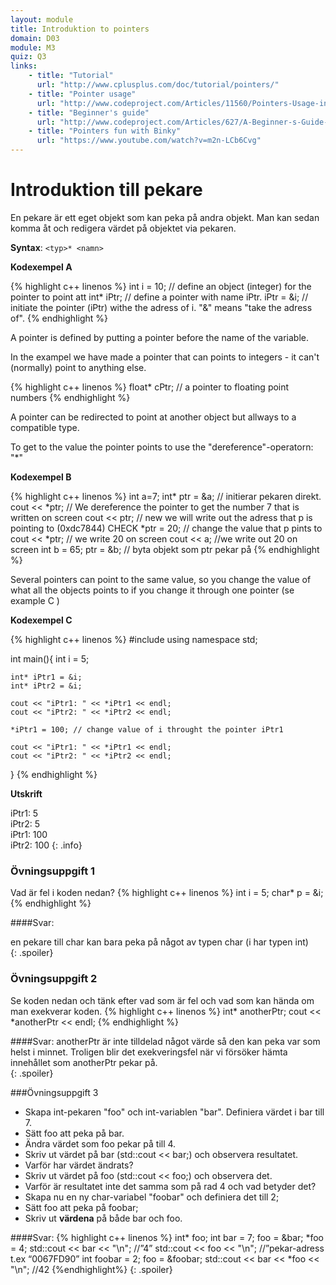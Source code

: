 ```yaml
---
layout: module
title: Introduktion to pointers
domain: D03
module: M3
quiz: Q3
links:
    - title: "Tutorial"
      url: "http://www.cplusplus.com/doc/tutorial/pointers/"
    - title: "Pointer usage"
      url: "http://www.codeproject.com/Articles/11560/Pointers-Usage-in-C-Beginners-to-Advanced#2"
    - title: "Beginner's guide"
      url: "http://www.codeproject.com/Articles/627/A-Beginner-s-Guide-to-Pointers"
    - title: "Pointers fun with Binky"
      url: "https://www.youtube.com/watch?v=m2n-LCb6Cvg"
---
```



# Introduktion till pekare

En pekare är ett eget objekt som kan peka på andra objekt.
Man kan sedan komma åt och redigera värdet på objektet via pekaren.

__Syntax__: 
`<typ>* <namn>`

__Kodexempel A__

{% highlight c++ linenos %}
int i = 10;	// define an object (integer) for the pointer to point att
int* iPtr;	// define a pointer with name iPtr.
iPtr = &i;	// initiate the pointer (iPtr) withe the adress of i. "&" means "take the adress of".
{% endhighlight %}

A pointer is defined by putting a pointer before the name of the variable.

In the exampel we have made a pointer that can points to integers - it can't (normally) point to anything else.

	
{% highlight c++ linenos %}
float* cPtr;    // a pointer to floating point numbers
{% endhighlight %}

A pointer can be redirected to point at another object but allways to a compatible type.

To get to the value the pointer points to use the "dereference"-operatorn: "*"

__Kodexempel B__

{% highlight c++ linenos %}
int a=7;
int* ptr = &a;  // initierar pekaren direkt.
cout << *ptr;   // We dereference the pointer to get the number 7 that is written on screen
cout << ptr;    // new we will write out the adress that p is pointing to (0xdc7844) CHECK 
*ptr = 20;      // change the value that p pints to
cout << *ptr;	// we write 20 on screen
cout << a;      //we write out 20 on screen
int b = 65;
ptr = &b;       // byta objekt som ptr pekar på
{% endhighlight %}

Several pointers can point to the same value, so you change the value of what 
all the objects points to if you change it through one pointer (se example C )

__Kodexempel C__

{% highlight c++ linenos %}
#include <iostream>
using namespace std;
 
int main(){
    int i = 5;
     
    int* iPtr1 = &i;
    int* iPtr2 = &i;
     
    cout << "iPtr1: " << *iPtr1 << endl;
    cout << "iPtr2: " << *iPtr2 << endl;
     
    *iPtr1 = 100; // change value of i throught the pointer iPtr1
     
    cout << "iPtr1: " << *iPtr1 << endl;
    cout << "iPtr2: " << *iPtr2 << endl;
}
{% endhighlight %}

__Utskrift__

iPtr1: 5  
iPtr2: 5  
iPtr1: 100  
iPtr2: 100
{: .info}


### Övningsuppgift 1
Vad är fel i koden nedan?
{% highlight c++ linenos %}
int i = 5;
char* p = &i;
{% endhighlight %}

####Svar:

<div>
en pekare till char kan bara peka på något av typen char (i har typen int)
</div>
{: .spoiler}

### Övningsuppgift 2
Se koden nedan och tänk efter vad som är fel och vad som kan hända om man exekverar koden.
{% highlight c++ linenos %}
int* anotherPtr;
cout << *anotherPtr << endl;
{% endhighlight %}

<div>
####Svar:
anotherPtr är inte tilldelad något värde så den kan peka var som helst i minnet. 
Troligen blir det exekveringsfel när vi försöker hämta innehållet som anotherPtr pekar på.
</div>
{: .spoiler}

###Övningsuppgift 3
* Skapa int-pekaren "foo" och int-variablen "bar". Definiera värdet i bar till 7.
* Sätt foo att peka på bar.
* Ändra värdet som foo pekar på till 4.
* Skriv ut värdet på bar (std::cout << bar;) och observera resultatet.
* Varför har värdet ändrats?
* Skriv ut värdet på foo (std::cout << foo;) och observera det.
* Varför är resultatet inte det samma som på rad 4 och vad betyder det?
* Skapa nu en ny char-variabel "foobar" och definiera det till 2;
* Sätt foo att peka på foobar;
* Skriv ut __värdena__ på både bar och foo.

####Svar:
{% highlight c++ linenos %}
int* foo;
int bar = 7;
foo = &bar;
*foo = 4;
std::cout << bar << "\n"; //”4”
std::cout << foo << "\n"; //”pekar-adress t.ex “0067FD90”
int foobar = 2;
foo = &foobar;
std::cout << bar << *foo << "\n"; //42
{%endhighlight%}
{: .spoiler}